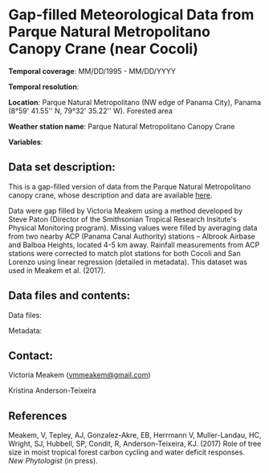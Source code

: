 # Gap-filled Meteorological Data from Parque Natural Metropolitano Canopy Crane (near Cocoli)

**Temporal coverage**: MM/DD/1995 - MM/DD/YYYY 

**Temporal resolution**: 

**Location**: Parque Natural Metropolitano (NW edge of Panama City), Panama (8°59' 41.55'' N, 79°32' 35.22'' W). Forested area

**Weather station name**: Parque Natural Metropolitano Canopy Crane

**Variables**: 

## Data set description:
This is a gap-filled version of data from the Parque Natural Metropolitano canopy crane, whose description and data are available [here](http://biogeodb.stri.si.edu/physical_monitoring/research/metpark). 

Data were gap filled by Victoria Meakem using a method developed by Steve Paton (Director of the Smithsonian Tropical Research Insitute's Physical Monitoring program). Missing values were filled by averaging data from two nearby ACP (Panama Canal Authority) stations – Albrook Airbase and Balboa Heights, located 4-5 km away. Rainfall measurements from ACP stations were corrected to match plot stations for both Cocoli and San Lorenzo using linear regression (detailed in metadata). This dataset was used in Meakem et al. (2017).

## Data files and contents:
Data files: 

Metadata: 

## Contact:
Victoria Meakem (vmmeakem@gmail.com)

Kristina Anderson-Teixeira

## References
Meakem, V, Tepley, AJ, Gonzalez-Akre, EB, Herrmann V, Muller-Landau, HC, Wright, SJ, Hubbell, SP, Condit, R, Anderson-Teixeira, KJ. (2017) Role of tree size in moist tropical forest carbon cycling and water deficit responses. *New Phytologist* (in press).
